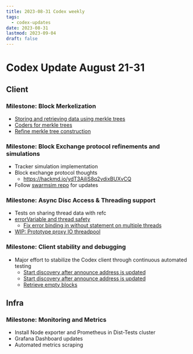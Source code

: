 ```yaml
---
title: 2023-08-31 Codex weekly
tags:
  - codex-updates
date: 2023-08-31
lastmod: 2023-09-04
draft: false
---
```

# Codex Update August 21-31

## Client

### Milestone: Block Merkelization
- [Storing and retrieving data using merkle trees](https://github.com/codex-storage/nim-codex/pull/541)
- [Coders for merkle trees](https://github.com/codex-storage/nim-codex/pull/519)
- [Refine merkle tree construction](https://github.com/codex-storage/nim-codex/pull/516)

### Milestone: Block Exchange protocol refinements and simulations
- Tracker simulation implementation
- Block exchange protocol thoughts 
  - https://hackmd.io/ydT3AiliS8q2vdixBUXvCQ
- Follow [swarmsim repo](https://github.com/codex-storage/swarmsim) for updates

### Milestone: Async Disc Access & Threading support
- Tests on sharing thread data with refc
- [errorVariable and thread safety](https://github.com/codex-storage/questionable/issues/45)
  - [Fix error binding in without statement on multiple threads](https://github.com/codex-storage/questionable/pull/46)
- [WIP: Prototype proxy IO threadpool](https://github.com/codex-storage/nim-datastore/pull/42)

### Milestone: Client stability and debugging
- Major effort to stabilize the Codex client through continuous automated testing
  - [Start discovery after announce address is updated](https://github.com/codex-storage/nim-codex/pull/543)
  - [Start discovery after announce address is updated](https://github.com/codex-storage/nim-codex/pull/536)
  - [Retrieve empty blocks](https://github.com/codex-storage/nim-codex/pull/513)

## Infra

### Milestone: Monitoring and Metrics
- Install Node exporter and Prometheus in Dist-Tests cluster
- Grafana Dashboard updates
- Automated metrics scraping
